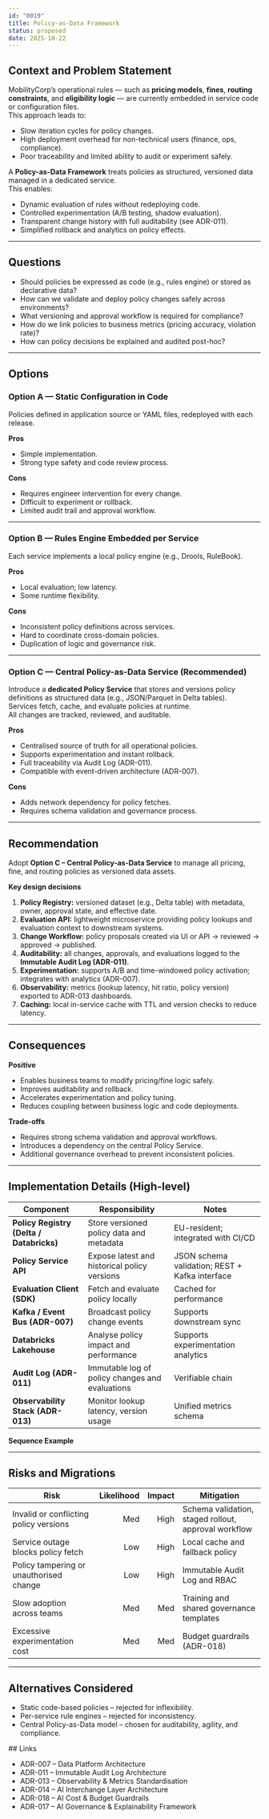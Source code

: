 ```yaml
---
id: "0019"
title: Policy-as-Data Framework
status: proposed
date: 2025-10-22
---
```


## Context and Problem Statement

MobilityCorp’s operational rules — such as **pricing models**, **fines**, **routing constraints**, and **eligibility logic** — are currently embedded in service code or configuration files.  
This approach leads to:
- Slow iteration cycles for policy changes.  
- High deployment overhead for non-technical users (finance, ops, compliance).  
- Poor traceability and limited ability to audit or experiment safely.

A **Policy-as-Data Framework** treats policies as structured, versioned data managed in a dedicated service.  
This enables:
- Dynamic evaluation of rules without redeploying code.  
- Controlled experimentation (A/B testing, shadow evaluation).  
- Transparent change history with full auditability (see ADR-011).  
- Simplified rollback and analytics on policy effects.

---

## Questions

- Should policies be expressed as code (e.g., rules engine) or stored as declarative data?  
- How can we validate and deploy policy changes safely across environments?  
- What versioning and approval workflow is required for compliance?  
- How do we link policies to business metrics (pricing accuracy, violation rate)?  
- How can policy decisions be explained and audited post-hoc?

---

## Options

### Option A — Static Configuration in Code
Policies defined in application source or YAML files, redeployed with each release.

**Pros**
- Simple implementation.  
- Strong type safety and code review process.

**Cons**
- Requires engineer intervention for every change.  
- Difficult to experiment or rollback.  
- Limited audit trail and approval workflow.

---

### Option B — Rules Engine Embedded per Service
Each service implements a local policy engine (e.g., Drools, RuleBook).

**Pros**
- Local evaluation; low latency.  
- Some runtime flexibility.

**Cons**
- Inconsistent policy definitions across services.  
- Hard to coordinate cross-domain policies.  
- Duplication of logic and governance risk.

---

### Option C — Central Policy-as-Data Service (Recommended)
Introduce a **dedicated Policy Service** that stores and versions policy definitions as structured data (e.g., JSON/Parquet in Delta tables).  
Services fetch, cache, and evaluate policies at runtime.  
All changes are tracked, reviewed, and auditable.

**Pros**
- Centralised source of truth for all operational policies.  
- Supports experimentation and instant rollback.  
- Full traceability via Audit Log (ADR-011).  
- Compatible with event-driven architecture (ADR-007).  

**Cons**
- Adds network dependency for policy fetches.  
- Requires schema validation and governance process.

---

## Recommendation

Adopt **Option C – Central Policy-as-Data Service** to manage all pricing, fine, and routing policies as versioned data assets.

**Key design decisions**
1. **Policy Registry:** versioned dataset (e.g., Delta table) with metadata, owner, approval state, and effective date.  
2. **Evaluation API:** lightweight microservice providing policy lookups and evaluation context to downstream systems.  
3. **Change Workflow:** policy proposals created via UI or API → reviewed → approved → published.  
4. **Auditability:** all changes, approvals, and evaluations logged to the **Immutable Audit Log (ADR-011)**.  
5. **Experimentation:** supports A/B and time-windowed policy activation; integrates with analytics (ADR-007).  
6. **Observability:** metrics (lookup latency, hit ratio, policy version) exported to ADR-013 dashboards.  
7. **Caching:** local in-service cache with TTL and version checks to reduce latency.

---

## Consequences

**Positive**
- Enables business teams to modify pricing/fine logic safely.  
- Improves auditability and rollback.  
- Accelerates experimentation and policy tuning.  
- Reduces coupling between business logic and code deployments.

**Trade-offs**
- Requires strong schema validation and approval workflows.  
- Introduces a dependency on the central Policy Service.  
- Additional governance overhead to prevent inconsistent policies.

---

## Implementation Details (High-level)

| Component | Responsibility | Notes |
|---|---|---|
| **Policy Registry (Delta / Databricks)** | Store versioned policy data and metadata | EU-resident; integrated with CI/CD |
| **Policy Service API** | Expose latest and historical policy versions | JSON schema validation; REST + Kafka interface |
| **Evaluation Client (SDK)** | Fetch and evaluate policy locally | Cached for performance |
| **Kafka / Event Bus (ADR-007)** | Broadcast policy change events | Supports downstream sync |
| **Databricks Lakehouse** | Analyse policy impact and performance | Supports experimentation analytics |
| **Audit Log (ADR-011)** | Immutable log of policy changes and evaluations | Verifiable chain |
| **Observability Stack (ADR-013)** | Monitor lookup latency, version usage | Unified metrics schema |

**Sequence Example**

---

## Risks and Migrations

| Risk                                    | Likelihood | Impact | Mitigation                                           |
| --------------------------------------- | ---------: | -----: | ---------------------------------------------------- |
| Invalid or conflicting policy versions  |        Med |   High | Schema validation, staged rollout, approval workflow |
| Service outage blocks policy fetch      |        Low |   High | Local cache and fallback policy                      |
| Policy tampering or unauthorised change |        Low |   High | Immutable Audit Log and RBAC                         |
| Slow adoption across teams              |        Med |    Med | Training and shared governance templates             |
| Excessive experimentation cost          |        Med |    Med | Budget guardrails (ADR-018)                          |

---

## Alternatives Considered

* Static code-based policies – rejected for inflexibility.
* Per-service rule engines – rejected for inconsistency.
* Central Policy-as-Data model – chosen for auditability, agility, and compliance.

## Links

* ADR-007 – Data Platform Architecture
* ADR-011 – Immutable Audit Log Architecture
* ADR-013 – Observability & Metrics Standardisation
* ADR-014 – AI Interchange Layer Architecture
* ADR-018 – AI Cost & Budget Guardrails
* ADR-017 – AI Governance & Explainability Framework
